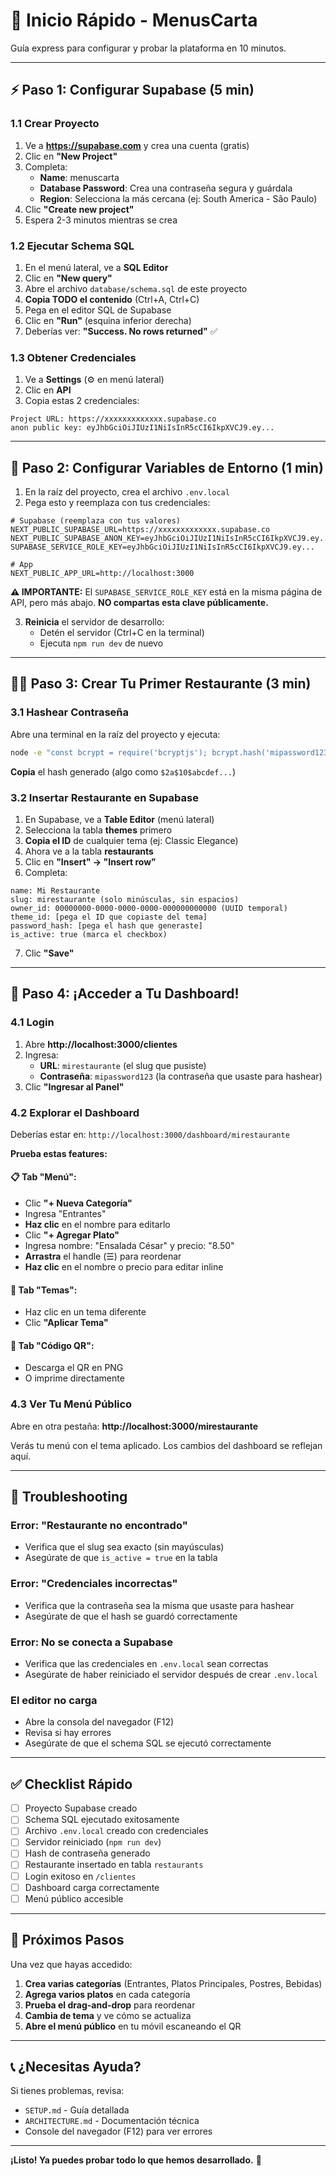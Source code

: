 # 🚀 Inicio Rápido - MenusCarta

Guía express para configurar y probar la plataforma en 10 minutos.

---

## ⚡ Paso 1: Configurar Supabase (5 min)

### 1.1 Crear Proyecto

1. Ve a **https://supabase.com** y crea una cuenta (gratis)
2. Clic en **"New Project"**
3. Completa:
   - **Name**: menuscarta
   - **Database Password**: Crea una contraseña segura y guárdala
   - **Region**: Selecciona la más cercana (ej: South America - São Paulo)
4. Clic **"Create new project"**
5. Espera 2-3 minutos mientras se crea

### 1.2 Ejecutar Schema SQL

1. En el menú lateral, ve a **SQL Editor**
2. Clic en **"New query"**
3. Abre el archivo `database/schema.sql` de este proyecto
4. **Copia TODO el contenido** (Ctrl+A, Ctrl+C)
5. Pega en el editor SQL de Supabase
6. Clic en **"Run"** (esquina inferior derecha)
7. Deberías ver: **"Success. No rows returned"** ✅

### 1.3 Obtener Credenciales

1. Ve a **Settings** (⚙️ en menú lateral)
2. Clic en **API**
3. Copia estas 2 credenciales:

```
Project URL: https://xxxxxxxxxxxxx.supabase.co
anon public key: eyJhbGciOiJIUzI1NiIsInR5cCI6IkpXVCJ9.ey...
```

---

## 🔧 Paso 2: Configurar Variables de Entorno (1 min)

1. En la raíz del proyecto, crea el archivo `.env.local`
2. Pega esto y reemplaza con tus credenciales:

```env
# Supabase (reemplaza con tus valores)
NEXT_PUBLIC_SUPABASE_URL=https://xxxxxxxxxxxxx.supabase.co
NEXT_PUBLIC_SUPABASE_ANON_KEY=eyJhbGciOiJIUzI1NiIsInR5cCI6IkpXVCJ9.ey...
SUPABASE_SERVICE_ROLE_KEY=eyJhbGciOiJIUzI1NiIsInR5cCI6IkpXVCJ9.ey...

# App
NEXT_PUBLIC_APP_URL=http://localhost:3000
```

**⚠️ IMPORTANTE:** El `SUPABASE_SERVICE_ROLE_KEY` está en la misma página de API, pero más abajo. **NO compartas esta clave públicamente.**

3. **Reinicia** el servidor de desarrollo:
   - Detén el servidor (Ctrl+C en la terminal)
   - Ejecuta `npm run dev` de nuevo

---

## 👨‍🍳 Paso 3: Crear Tu Primer Restaurante (3 min)

### 3.1 Hashear Contraseña

Abre una terminal en la raíz del proyecto y ejecuta:

```bash
node -e "const bcrypt = require('bcryptjs'); bcrypt.hash('mipassword123', 10, (err, hash) => console.log(hash))"
```

**Copia** el hash generado (algo como `$2a$10$abcdef...`)

### 3.2 Insertar Restaurante en Supabase

1. En Supabase, ve a **Table Editor** (menú lateral)
2. Selecciona la tabla **themes** primero
3. **Copia el ID** de cualquier tema (ej: Classic Elegance)
4. Ahora ve a la tabla **restaurants**
5. Clic en **"Insert" → "Insert row"**
6. Completa:

```
name: Mi Restaurante
slug: mirestaurante (solo minúsculas, sin espacios)
owner_id: 00000000-0000-0000-0000-000000000000 (UUID temporal)
theme_id: [pega el ID que copiaste del tema]
password_hash: [pega el hash que generaste]
is_active: true (marca el checkbox)
```

7. Clic **"Save"**

---

## 🎉 Paso 4: ¡Acceder a Tu Dashboard!

### 4.1 Login

1. Abre **http://localhost:3000/clientes**
2. Ingresa:
   - **URL**: `mirestaurante` (el slug que pusiste)
   - **Contraseña**: `mipassword123` (la contraseña que usaste para hashear)
3. Clic **"Ingresar al Panel"**

### 4.2 Explorar el Dashboard

Deberías estar en: `http://localhost:3000/dashboard/mirestaurante`

**Prueba estas features:**

#### 📋 Tab "Menú":
- Clic **"+ Nueva Categoría"**
- Ingresa "Entrantes"
- **Haz clic** en el nombre para editarlo
- Clic **"+ Agregar Plato"**
- Ingresa nombre: "Ensalada César" y precio: "8.50"
- **Arrastra** el handle (☰) para reordenar
- **Haz clic** en el nombre o precio para editar inline

#### 🎨 Tab "Temas":
- Haz clic en un tema diferente
- Clic **"Aplicar Tema"**

#### 📱 Tab "Código QR":
- Descarga el QR en PNG
- O imprime directamente

### 4.3 Ver Tu Menú Público

Abre en otra pestaña: **http://localhost:3000/mirestaurante**

Verás tu menú con el tema aplicado. Los cambios del dashboard se reflejan aquí.

---

## 🐛 Troubleshooting

### Error: "Restaurante no encontrado"
- Verifica que el slug sea exacto (sin mayúsculas)
- Asegúrate de que `is_active = true` en la tabla

### Error: "Credenciales incorrectas"
- Verifica que la contraseña sea la misma que usaste para hashear
- Asegúrate de que el hash se guardó correctamente

### Error: No se conecta a Supabase
- Verifica que las credenciales en `.env.local` sean correctas
- Asegúrate de haber reiniciado el servidor después de crear `.env.local`

### El editor no carga
- Abre la consola del navegador (F12)
- Revisa si hay errores
- Asegúrate de que el schema SQL se ejecutó correctamente

---

## ✅ Checklist Rápido

- [ ] Proyecto Supabase creado
- [ ] Schema SQL ejecutado exitosamente
- [ ] Archivo `.env.local` creado con credenciales
- [ ] Servidor reiniciado (`npm run dev`)
- [ ] Hash de contraseña generado
- [ ] Restaurante insertado en tabla `restaurants`
- [ ] Login exitoso en `/clientes`
- [ ] Dashboard carga correctamente
- [ ] Menú público accesible

---

## 🎯 Próximos Pasos

Una vez que hayas accedido:

1. **Crea varias categorías** (Entrantes, Platos Principales, Postres, Bebidas)
2. **Agrega varios platos** en cada categoría
3. **Prueba el drag-and-drop** para reordenar
4. **Cambia de tema** y ve cómo se actualiza
5. **Abre el menú público** en tu móvil escaneando el QR

---

## 📞 ¿Necesitas Ayuda?

Si tienes problemas, revisa:
- `SETUP.md` - Guía detallada
- `ARCHITECTURE.md` - Documentación técnica
- Console del navegador (F12) para ver errores

---

**¡Listo! Ya puedes probar todo lo que hemos desarrollado.** 🚀
